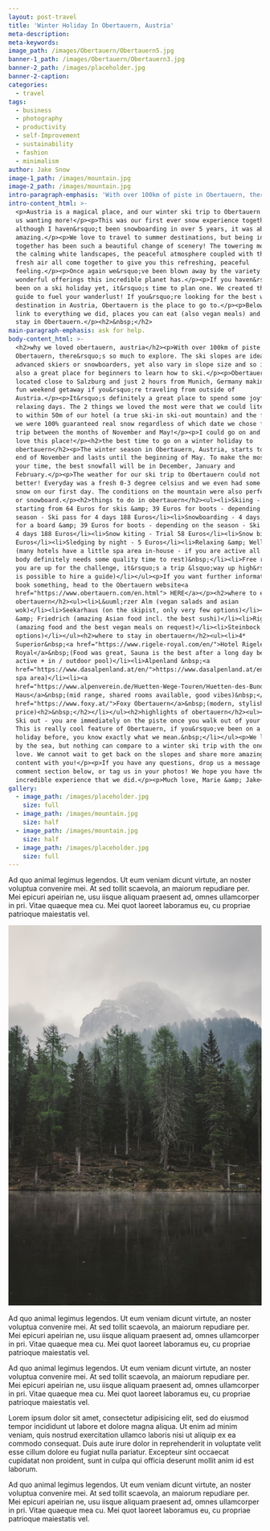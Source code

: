 ```yaml
---
layout: post-travel
title: 'Winter Holiday In Obertauern, Austria'
meta-description:
meta-keywords:
image_path: /images/Obertauern/Obertauern5.jpg
banner-1_path: /images/Obertauern/Obertauern3.jpg
banner-2_path: /images/placeholder.jpg
banner-2-caption:
categories:
  - travel
tags:
  - business
  - photography
  - productivity
  - self-Improvement
  - sustainability
  - fashion
  - minimalism
author: Jake Snow
image-1_path: /images/mountain.jpg
image-2_path: /images/mountain.jpg
intro-paragraph-emphasis: 'With over 100km of piste in Obertauern, there’s so much to explore.'
intro-content_html: >-
  <p>Austria is a magical place, and our winter ski trip to Obertauern has left
  us wanting more!</p><p>This was our first ever snow experience together and
  although I haven&rsquo;t been snowboarding in over 5 years, it was absolutely
  amazing.</p><p>We love to travel to summer destinations, but being in the snow
  together has been such a beautiful change of scenery! The towering mountains,
  the calming white landscapes, the peaceful atmosphere coupled with the crisp,
  fresh air all come together to give you this refreshing, peaceful
  feeling.</p><p>Once again we&rsquo;ve been blown away by the variety of
  wonderful offerings this incredible planet has.</p><p>If you haven&rsquo;t
  been on a ski holiday yet, it&rsquo;s time to plan one. We created this travel
  guide to fuel your wanderlust! If you&rsquo;re looking for the best winter ski
  destination in Austria, Obertauern is the place to go to.</p><p>Below we will
  link to everything we did, places you can eat (also vegan meals) and where to
  stay in Obertauern.</p><h2>&nbsp;</h2>
main-paragraph-emphasis: ask for help.
body-content_html: >-
  <h2>why we loved obertauern, austria</h2><p>With over 100km of piste in
  Obertauern, there&rsquo;s so much to explore. The ski slopes are ideal for
  advanced skiers or snowboarders, yet also vary in slope size and so it&rsquo;s
  also a great place for beginners to learn how to ski.</p><p>Obertauern is also
  located close to Salzburg and just 2 hours from Munich, Germany making it a
  fun weekend getaway if you&rsquo;re traveling from outside of
  Austria.</p><p>It&rsquo;s definitely a great place to spend some joyful and
  relaxing days. The 2 things we loved the most were that we could literally ski
  to within 50m of our hotel (a true ski-in ski-out mountain) and the fact that
  we were 100% guaranteed real snow regardless of which date we chose for our
  trip between the months of November and May!</p><p>I could go on and on - we
  love this place!</p><h2>the best time to go on a winter holiday to
  obertauern</h2><p>The winter season in Obertauern, Austria, starts toward the
  end of November and lasts until the beginning of May. To make the most out of
  your time, the best snowfall will be in December, January and
  February.</p><p>The weather for our ski trip to Obertauern could not have been
  better! Everyday was a fresh 0-3 degree celsius and we even had some fresh
  snow on our first day. The conditions on the mountain were also perfect to ski
  or snowboard.</p><h2>things to do in obertauern</h2><ul><li>Skiing - 4 days,
  starting from 64 Euros for skis &amp; 39 Euros for boots - depending on the
  season - Ski pass for 4 days 188 Euros</li><li>Snowboarding - 4 days, 85 Euros
  for a board &amp; 39 Euros for boots - depending on the season - Ski pass for
  4 days 188 Euros</li><li>Snow kiting - Trial 58 Euros</li><li>Snow biking - 79
  Euros</li><li>Sledging by night - 5 Euros</li><li>Relaxing &amp; Wellness
  (many hotels have a little spa area in-house - if you are active all day, your
  body definitely needs some quality time to rest)&nbsp;</li><li>Free riding (if
  you are up for the challenge, it&rsquo;s a trip &lsquo;way up high&rsquo; - it
  is possible to hire a guide)</li></ul><p>If you want further information or
  book something, head to the Obertauern website<a
  href="https://www.obertauern.com/en.html"> HERE</a></p><h2>where to eat in
  obertauern</h2><ul><li>L&uuml;rzer Alm (vegan salads and asian
  wok)</li><li>Seekarhaus (on the skipist, only very few options)</li><li>Fritz
  &amp; Friedrich (amazing Asian food incl. the best sushi)</li><li>Rigele Royal
  (amazing food and the best vegan meals on request)</li><li>Steinbock (vegan
  options)</li></ul><h2>where to stay in obertauern</h2><ul><li>4*
  Superior&nbsp;<a href="https://www.rigele-royal.com/en/">Hotel Rigele
  Royal</a>&nbsp;(Food was great, Sauna is the best after a long day being
  active + in / outdoor pool)</li><li>Alpenland &nbsp;<a
  href="https://www.dasalpenland.at/en/">https://www.dasalpenland.at/en/</a>&nbsp;(great
  spa area)</li><li><a
  href="https://www.alpenverein.de/Huetten-Wege-Touren/Huetten-des-Bundesverbands/DAV-Haus-Obertauern/">DAV
  Haus</a>&nbsp;(mid range, shared rooms available, good vibes)&nbsp;</li><li><a
  href="https://www.foxy.at/">Foxy Obertauern</a>&nbsp;(modern, stylish, good
  price)<h2>&nbsp;</h2></li></ul><h2>highlights of obertauern</h2><ul><li>Ski in
  Ski out - you are immediately on the piste once you walk out of your hotel.
  This is really cool feature of Obertauern, if you&rsquo;ve been on a winter
  holiday before, you know exactly what we mean.&nbsp;</li></ul><p>We love being
  by the sea, but nothing can compare to a winter ski trip with the one you
  love. We cannot wait to get back on the slopes and share more amazing snow
  content with you!</p><p>If you have any questions, drop us a message in the
  comment section below, or tag us in your photos! We hope you have the same
  incredible experience that we did.</p><p>Much love, Marie &amp; Jake</p>
gallery:
  - image_path: /images/placeholder.jpg
    size: full
  - image_path: /images/mountain.jpg
    size: half
  - image_path: /images/mountain.jpg
    size: half
  - image_path: /images/placeholder.jpg
    size: full
---
```


Ad quo animal legimus legendos. Ut eum veniam dicunt virtute, an noster voluptua convenire mei. At sed tollit scaevola, an maiorum repudiare per. Mei epicuri apeirian ne, usu iisque aliquam praesent ad, omnes ullamcorper in pri. Vitae quaeque mea cu. Mei quot laoreet laboramus eu, cu propriae patrioque maiestatis vel.

<img src="/images/mountain.jpg">

Ad quo animal legimus legendos. Ut eum veniam dicunt virtute, an noster voluptua convenire mei. At sed tollit scaevola, an maiorum repudiare per. Mei epicuri apeirian ne, usu iisque aliquam praesent ad, omnes ullamcorper in pri. Vitae quaeque mea cu. Mei quot laoreet laboramus eu, cu propriae patrioque maiestatis vel.

Ad quo animal legimus legendos. Ut eum veniam dicunt virtute, an noster voluptua convenire mei. At sed tollit scaevola, an maiorum repudiare per. Mei epicuri apeirian ne, usu iisque aliquam praesent ad, omnes ullamcorper in pri. Vitae quaeque mea cu. Mei quot laoreet laboramus eu, cu propriae patrioque maiestatis vel.

Lorem ipsum dolor sit amet, consectetur adipisicing elit, sed do eiusmod tempor incididunt ut labore et dolore magna aliqua. Ut enim ad minim veniam, quis nostrud exercitation ullamco laboris nisi ut aliquip ex ea commodo consequat. Duis aute irure dolor in reprehenderit in voluptate velit esse cillum dolore eu fugiat nulla pariatur. Excepteur sint occaecat cupidatat non proident, sunt in culpa qui officia deserunt mollit anim id est laborum.

Ad quo animal legimus legendos. Ut eum veniam dicunt virtute, an noster voluptua convenire mei. At sed tollit scaevola, an maiorum repudiare per. Mei epicuri apeirian ne, usu iisque aliquam praesent ad, omnes ullamcorper in pri. Vitae quaeque mea cu. Mei quot laoreet laboramus eu, cu propriae patrioque maiestatis vel.
